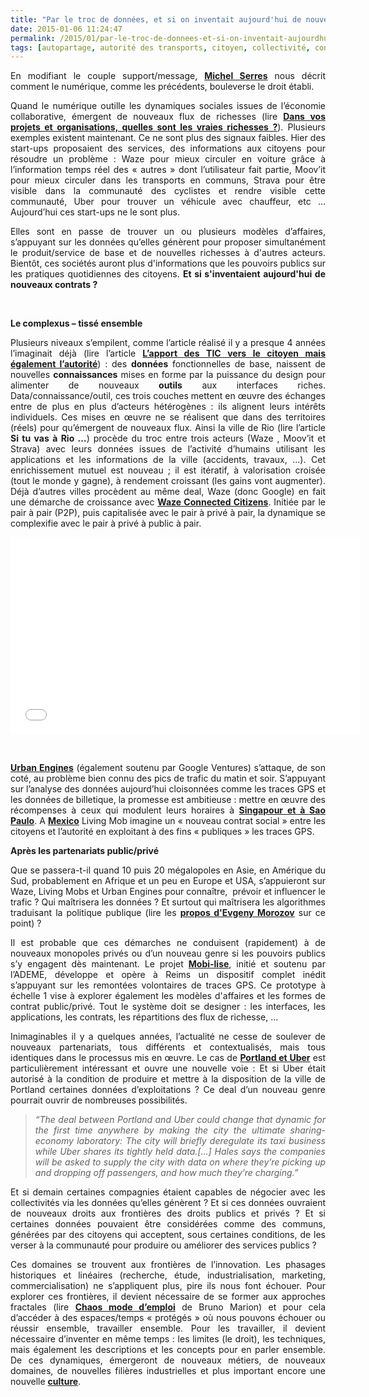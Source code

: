 ```yaml
---
title: "Par le troc de données, et si on inventait aujourd'hui de nouveaux contrats ?"
date: 2015-01-06 11:24:47
permalink: /2015/01/par-le-troc-de-donnees-et-si-on-inventait-aujourdhui-de-nouveaux-contrats.html
tags: [autopartage, autorité des transports, citoyen, collectivité, confiance, connectivité, covoiturage, donnée data, données réelles, gouvernance, intelligence collective, internet, management de la mobilité, marketing individualisé, partage de données, pensée complexe, Service de mobilité, surveillance, Uber]
---
```


<p style="text-align: justify;">En modifiant le couple support/message, <a href="http://www.academie-francaise.fr/actualites/communication-de-m-michel-serres" target="_blank"><strong>Michel Serres</strong></a> nous décrit comment le numérique, comme les précédents, bouleverse le droit établi.</p> <p style="text-align: justify;">Quand le numérique outille les dynamiques sociales issues de l’économie collaborative, émergent de nouveaux flux de richesses (lire <a href="https://gabrielplassat.github.io/transportsdufutur/2013/05/quelles-sont-vos-vraies-richesses-.html" target="_blank"><strong>Dans vos projets et organisations, quelles sont les vraies richesses ?</strong></a>). Plusieurs exemples existent maintenant. Ce ne sont plus des signaux faibles. Hier des start-ups proposaient des services, des informations aux citoyens pour résoudre un problème : Waze pour mieux circuler en voiture grâce à l’information temps réel des « autres » dont l’utilisateur fait partie, Moov’it pour mieux circuler dans les transports en communs, Strava pour être visible dans la communauté des cyclistes et rendre visible cette communauté, Uber pour trouver un véhicule avec chauffeur, etc … Aujourd’hui ces start-ups ne le sont plus.</p> <p style="text-align: justify;">Elles sont en passe de trouver un ou plusieurs modèles d’affaires, s’appuyant sur les données qu’elles génèrent pour proposer simultanément le produit/service de base et de nouvelles richesses à d'autres acteurs. Bientôt, ces sociétés auront plus d'informations que les pouvoirs publics sur les pratiques quotidiennes des citoyens. <strong>Et si s'inventaient aujourd'hui de nouveaux contrats ?</strong></p> <p style="text-align: justify;"> </p>   <!--more-->  <p style="text-align: justify;"><strong>Le complexus – tissé ensemble</strong></p> <p style="text-align: justify;">Plusieurs niveaux s’empilent, comme l’article réalisé il y a presque 4 années l’imaginait déjà (lire l’article <a href="https://gabrielplassat.github.io/transportsdufutur/2011/03/lapport-des-tic-dans-les-transports-vers-le-citoyen-mais-egalement-vers-lautorite.html"><strong>L’apport des TIC vers le citoyen mais également l’autorité</strong></a>) : des <strong>données</strong> fonctionnelles de base, naissent de nouvelles <strong>connaissances</strong> mises en forme par la puissance du design pour alimenter de nouveaux <strong>outils</strong> aux interfaces riches. Data/connaissance/outil, ces trois couches mettent en œuvre des échanges entre de plus en plus d’acteurs hétérogènes : ils alignent leurs intérêts individuels. Ces mises en œuvre ne se réalisent que dans des territoires (réels) pour qu’émergent de nouveaux flux. Ainsi la ville de Rio (lire l’article <strong>Si tu vas à Rio …</strong>) procède du troc entre trois acteurs (Waze , Moov’it et Strava) avec leurs données issues de l’activité d’humains utilisant les applications et les informations de la ville (accidents, travaux, …). Cet enrichissement mutuel est nouveau ; il est itératif, à valorisation croisée (tout le monde y gagne), à rendement croissant (les gains vont augmenter). Déjà d’autres villes procèdent au même deal, Waze (donc Google) en fait une démarche de croissance avec <a href="http://blog-fr.waze.com/2014/10/le-programme-waze-connected-citizen-est.html" target="_blank"><strong>Waze Connected Citizens</strong></a>. Initiée par le pair à pair (P2P), puis capitalisée avec le pair à privé à pair, la dynamique se complexifie avec le pair à privé à public à pair.</p> <p><iframe allowfullscreen="" frameborder="0" height="315" src="//www.youtube.com/embed/0eLvjdv9Sv8" width="560"></iframe></p> <p style="text-align: justify;"> </p> <p style="text-align: justify;"><a href="https://urbanengines.com/news/" target="_blank"><strong>Urban Engines</strong></a> (également soutenu par Google Ventures) s’attaque, de son coté, au problème bien connu des pics de trafic du matin et soir. S’appuyant sur l’analyse des données aujourd’hui cloisonnées comme les traces GPS et les données de billetique, la promesse est ambitieuse : mettre en œuvre des récompenses à ceux qui modulent leurs horaires à <a href="http://www.theguardian.com/business/2014/dec/07/gps-smart-card-open-data-used-reduce-transport-congestion" target="_blank"><strong>Singapour et à Sao Paulo</strong></a>. A <a href="http://www.fastcoexist.com/3039501/change-generation/can-you-stop-traffic-by-making-every-citizen-responsible-for-a-smooth-comm" target="_blank"><strong>Mexico</strong></a> Living Mob imagine un « nouveau contrat social » entre les citoyens et l’autorité en exploitant à des fins « publiques » les traces GPS.</p> <p style="text-align: justify;"><strong>Après les partenariats public/privé</strong></p> <p style="text-align: justify;">Que se passera-t-il quand 10 puis 20 mégalopoles en Asie, en Amérique du Sud, probablement en Afrique et un peu en Europe et USA, s’appuieront sur Waze, Living Mobs et Urban Engines pour connaître,  prévoir et influencer le trafic ? Qui maîtrisera les données ? Et surtout qui maîtrisera les algorithmes traduisant la politique publique (lire les <a href="http://www.letemps.ch/Page/Uuid/1a751f0a-92a1-11e4-9ac8-723e124a5af7/Quelques_societes_de_la_Silicon_Valley_peuvent_nous_imposer_une_fa%C3%A7on_de_vivre" target="_blank"><strong>propos d'Evgeny Morozov</strong></a> sur ce point) ?</p> <p style="text-align: justify;">Il est probable que ces démarches ne conduisent (rapidement) à de nouveaux monopoles privés ou d’un nouveau genre si les pouvoirs publics s’y engagent dès maintenant. Le projet <a href="http://www.groupechronos.org/les-activites-de-chronos/innovation-multipartenariale-et-recherche-action/mobi-lise-ameliorer-les-mobilites-par-les-contributions-communautaires" target="_blank"><strong>Mobi-lise</strong></a>, initié et soutenu par l’ADEME, développe et opère à Reims un dispositif complet inédit s’appuyant sur les remontées volontaires de traces GPS. Ce prototype à échelle 1 vise à explorer également les modèles d'affaires et les formes de contrat public/privé. Tout le système doit se designer : les interfaces, les applications, les contrats, les répartitions des flux de richesse, ...</p> <p style="text-align: justify;">Inimaginables il y a quelques années, l’actualité ne cesse de soulever de nouveaux partenariats, tous différents et contextualisés, mais tous identiques dans le processus mis en œuvre. Le cas de <a href="http://www.wweek.com/portland/article-23752-drive.html" target="_blank"><strong>Portland et Uber</strong></a> est particulièrement intéressant et ouvre une nouvelle voie : Et si Uber était autorisé à la condition de produire et mettre à la disposition de la ville de Portland certaines données d’exploitations ? Ce deal d’un nouveau genre pourrait ouvrir de nombreuses possibilités.</p> <blockquote> <p style="text-align: justify;"><em>“The deal between Portland and Uber could change that dynamic for the first time anywhere by making the city the ultimate sharing-economy laboratory: The city will briefly deregulate its taxi business while Uber shares its tightly held data.[…] Hales says the companies will be asked to supply the city with data on where they’re picking up and dropping off passengers, and how much they’re charging.”</em></p> </blockquote> <p style="text-align: justify;">Et si demain certaines compagnies étaient capables de négocier avec les collectivités via les données qu’elles génèrent ? Et si ces données ouvraient de nouveaux droits aux frontières des droits publics et privés ? Et si certaines données pouvaient être considérées comme des communs, générées par des citoyens qui acceptent, sous certaines conditions, de les verser à la communauté pour produire ou améliorer des services publics ?</p> <p style="text-align: justify;">Ces domaines se trouvent aux frontières de l’innovation. Les phasages historiques et linéaires (recherche, étude, industrialisation, marketing, commercialisation) ne s’appliquent plus, pire ils nous font échouer. Pour explorer ces frontières, il devient nécessaire de se former aux approches fractales (lire <a href="http://brunomarion.com/fr/chaos-mode-demploi-le-nouveau-livre/" target="_blank"><strong>Chaos mode d’emploi</strong></a> de Bruno Marion) et pour cela d’accéder à des espaces/temps « protégés » où nous pouvons échouer ou réussir ensemble, travailler ensemble. Pour les travailler, il devient nécessaire d’inventer en même temps : les limites (le droit), les techniques, mais également les descriptions et les concepts pour en parler ensemble. De ces dynamiques, émergeront de nouveaux métiers, de nouveaux domaines, de nouvelles filières industrielles et plus important encore une nouvelle <a href="https://gabrielplassat.github.io/transportsdufutur/2012/12/pour-une-approche-culturelle-des-mobilites-numeriques.html" target="_blank"><strong>culture</strong></a>.</p>
